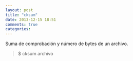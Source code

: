 ```yaml
---
layout: post
title: "cksum"
date: 2013-12-15 18:51
comments: true
categories: 
---
```

Suma de comprobación y número de bytes de un archivo.

>$ cksum archivo

